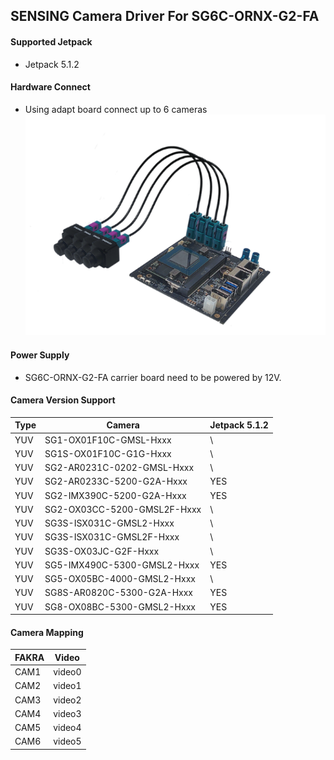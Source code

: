 ## SENSING Camera Driver For SG6C-ORNX-G2-FA

#### Supported Jetpack

* Jetpack 5.1.2

#### Hardware Connect

* Using adapt board connect up to 6 cameras
  ![atl text](../../../SENSING%20Carrier%20Board/SG6C-ORNX-G2-FA.png)
#### Power Supply

* SG6C-ORNX-G2-FA carrier board need to be powered by 12V. 

#### Camera Version Support

| Type | Camera                      | Jetpack 5.1.2 |
| ---- | --------------------------- | ------------- |
| YUV  | SG1-OX01F10C-GMSL-Hxxx      | \             |
| YUV  | SG1S-OX01F10C-G1G-Hxxx      | \             |
| YUV  | SG2-AR0231C-0202-GMSL-Hxxx  | \             |
| YUV  | SG2-AR0233C-5200-G2A-Hxxx   | YES           |
| YUV  | SG2-IMX390C-5200-G2A-Hxxx   | YES           |
| YUV  | SG2-OX03CC-5200-GMSL2F-Hxxx | \             |
| YUV  | SG3S-ISX031C-GMSL2-Hxxx     | \             |
| YUV  | SG3S-ISX031C-GMSL2F-Hxxx    | \             |
| YUV  | SG3S-OX03JC-G2F-Hxxx        | \             |
| YUV  | SG5-IMX490C-5300-GMSL2-Hxxx | YES           |
| YUV  | SG5-OX05BC-4000-GMSL2-Hxxx  | \             |
| YUV  | SG8S-AR0820C-5300-G2A-Hxxx  | YES           |
| YUV  | SG8-OX08BC-5300-GMSL2-Hxxx  | YES           |

#### Camera Mapping

| FAKRA | Video  |
| ----- | ------ |
| CAM1  | video0 |
| CAM2  | video1 |
| CAM3  | video2 |
| CAM4  | video3 |
| CAM5  | video4 |
| CAM6  | video5 |